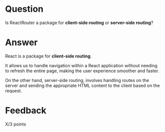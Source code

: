 # Question

Is ReactRouter a package for **client-side routing** or **server-side routing**?

# Answer

React is a package for **client-side routing**.

It allows us to handle navigation within a React application without needing to refresh the entire page, making the user experience smoother and faster.

On the other hand, server-side routing, involves handling routes on the server and sending the appropriate HTML content to the client based on the request.

# Feedback

X/3 points
